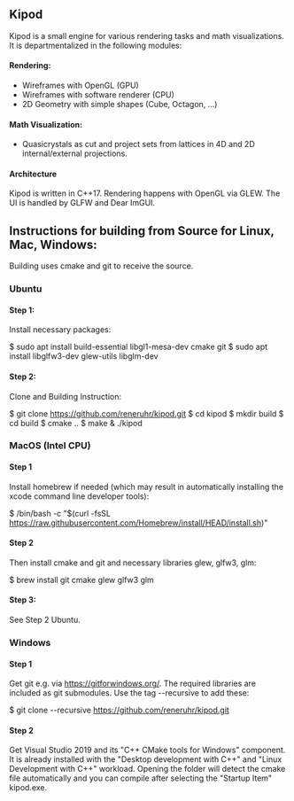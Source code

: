 

## Kipod

Kipod is a small engine for various rendering tasks and math visualizations.
It is departmentalized in the following modules:

#### Rendering:
* Wireframes with OpenGL (GPU)
* Wireframes with software renderer (CPU)
* 2D Geometry with simple shapes (Cube, Octagon, ...)

#### Math Visualization:
* Quasicrystals as cut and project sets from lattices in 4D and 2D internal/external projections.
  
#### Architecture
Kipod is written in C++17. Rendering happens with OpenGL via GLEW. The UI is handled by GLFW and Dear ImGUI.



## Instructions for building from Source for Linux, Mac, Windows:

Building uses cmake and git to receive the source.

### Ubuntu

#### Step 1:
Install necessary packages:

$ sudo apt install build-essential libgl1-mesa-dev cmake git 
$ sudo apt install libglfw3-dev glew-utils libglm-dev

#### Step 2: 
Clone and Building Instruction:

$ git clone https://github.com/reneruhr/kipod.git
$ cd kipod
$ mkdir build
$ cd build
$ cmake ..
$ make
& ./kipod


### MacOS (Intel CPU)

#### Step 1
Install homebrew if needed (which may result in automatically installing the xcode command line developer tools):

$ /bin/bash -c "$(curl -fsSL https://raw.githubusercontent.com/Homebrew/install/HEAD/install.sh)"

#### Step 2
Then install cmake and git and necessary libraries glew, glfw3, glm:

$ brew install git cmake glew glfw3 glm

#### Step 3: 
See Step 2 Ubuntu.


### Windows

#### Step 1
Get git e.g. via https://gitforwindows.org/.
The required libraries are included as git submodules. Use the tag --recursive to add these:

$ git clone --recursive https://github.com/reneruhr/kipod.git

#### Step 2
Get Visual Studio 2019 and its "C++ CMake tools for Windows" component. It is already installed with the 
"Desktop development with C++" and "Linux Development with C++" workload.
Opening the folder will detect the cmake file automatically and you can compile after selecting the "Startup Item" kipod.exe.

